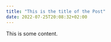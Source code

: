 ```yaml
---
title: "This is the title of the Post"
date: 2022-07-25T20:08:32+02:00
---
```


This is some content.
